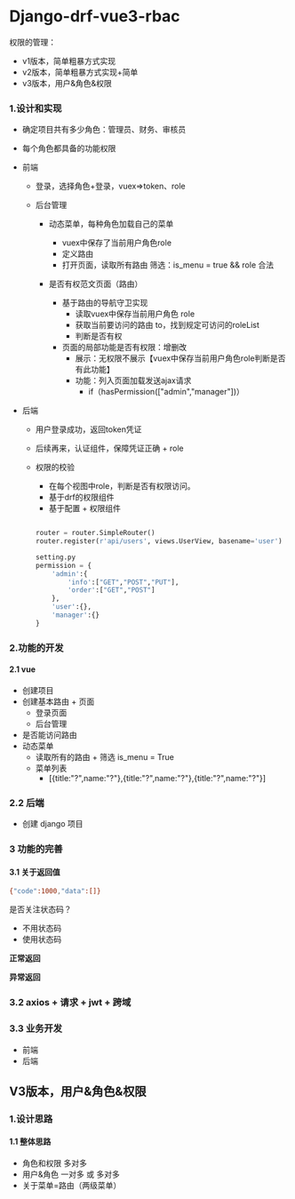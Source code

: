# Django-drf-vue3-rbac



权限的管理：

- v1版本，简单粗暴方式实现
- v2版本，简单粗暴方式实现+简单
- v3版本，用户&角色&权限



### 1.设计和实现

- 确定项目共有多少角色：管理员、财务、审核员
- 每个角色都具备的功能权限
- 前端

  - 登录，选择角色+登录，vuex=>token、role
  - 后台管理

    - 动态菜单，每种角色加载自己的菜单
      - vuex中保存了当前用户角色role
      - 定义路由
      - 打开页面，读取所有路由 筛选：is_menu = true && role 合法
    - 是否有权范文页面（路由）

      - 基于路由的导航守卫实现
        - 读取vuex中保存当前用户角色 role
        - 获取当前要访问的路由 to，找到规定可访问的roleList
        - 判断是否有权
      - 页面的局部功能是否有权限：增删改
        - 展示：无权限不展示【vuex中保存当前用户角色role判断是否有此功能】
        - 功能：列入页面加载发送ajax请求
          - if（hasPermission(["admin","manager"])）


- 后端

  - 用户登录成功，返回token凭证

  - 后续再来，认证组件，保障凭证正确 + role

  - 权限的校验

    - 在每个视图中role，判断是否有权限访问。
    - 基于drf的权限组件
    - 基于配置 + 权限组件

    ```python
    
    router = router.SimpleRouter()
    router.register(r'api/users', views.UserView, basename='user')
    
    setting.py
    permission = {
        'admin':{
            'info':["GET","POST","PUT"],
            'order':["GET","POST"]
        },
        'user':{},
        'manager':{}
    }
    ```




### 2.功能的开发

#### 2.1 vue

- 创建项目
- 创建基本路由 + 页面
  - 登录页面
  - 后台管理
- 是否能访问路由
- 动态菜单
  - 读取所有的路由 + 筛选 is_menu = True
  - 菜单列表
    - [{title:"?",name:"?"},{title:"?",name:"?"},{title:"?",name:"?"}]

### 2.2 后端

- 创建 django 项目



### 3 功能的完善

#### 3.1 关于返回值

```bash
{"code":1000,"data":[]}
```

是否关注状态码？

- 不用状态码
- 使用状态码

**正常返回**

**异常返回**



### 3.2 axios + 请求 + jwt + 跨域



### 3.3 业务开发

-  前端
- 后端



## V3版本，用户&角色&权限

### 1.设计思路

#### 1.1 整体思路

- 角色和权限 多对多
- 用户&角色 一对多 或 多对多
- 关于菜单=路由（两级菜单）























